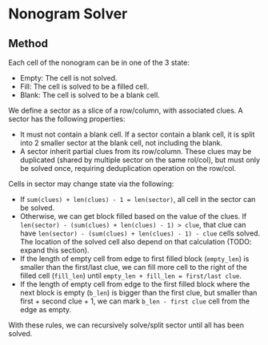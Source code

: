 # Nonogram Solver

## Method

Each cell of the nonogram can be in one of the 3 state:

- Empty: The cell is not solved.
- Fill: The cell is solved to be a filled cell.
- Blank: The cell is solved to be a blank cell.

We define a sector as a slice of a row/column, with associated clues. A sector has the following properties:

- It must not contain a blank cell. If a sector contain a blank cell, it is split into 2 smaller sector at the blank cell, not including the blank.
- A sector inherit partial clues from its row/column. These clues may be duplicated (shared by multiple sector on the same rol/col), but must only be solved once, requiring deduplication operation on the row/col.

Cells in sector may change state via the following:

- If `sum(clues) + len(clues) - 1 = len(sector)`, all cell in the sector can be solved.
- Otherwise, we can get block filled based on the value of the clues. If `len(sector) - (sum(clues) + len(clues) - 1) > clue`, that clue can have `len(sector) - (sum(clues) + len(clues) - 1) - clue` cells solved. The location of the solved cell also depend on that calculation (TODO: expand this section).
- If the length of empty cell from edge to first filled block (`empty_len`) is smaller than the first/last clue, we can fill more cell to the right of the filled cell (`fill_len`) until `empty_len + fill_len = first/last clue`.
- If the length of empty cell from edge to the first filled block where the next block is empty (`b_len`) is bigger than the first clue, but smaller than first + second clue + 1, we can mark `b_len - first clue` cell from the edge as empty.

With these rules, we can recursively solve/split sector until all has been solved.